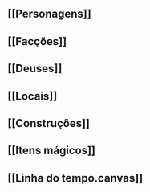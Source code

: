 ## [[Personagens]]

## [[Facções]]

## [[Deuses]]

## [[Locais]]

## [[Construções]]

## [[Itens mágicos]]

## [[Linha do tempo.canvas]]
